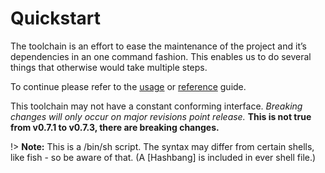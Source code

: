 
# Quickstart

The toolchain is an effort to ease the maintenance of the project and it’s dependencies in an one command fashion. This enables us to do several things that otherwise would take multiple steps.

To continue please refer to the [usage][1] or [reference][2] guide.

This toolchain may not have a constant conforming interface. _Breaking changes will only occur on major revisions point release._ **This is not true from v0.7.1 to v0.7.3, there are breaking changes.**

!> **Note:** This is a /bin/sh script. The syntax may differ from certain shells, like fish - so be aware of that. (A [Hashbang] is included in ever shell file.)


[1]:	toolchain/Usage
[2]:	toolchain/Reference
